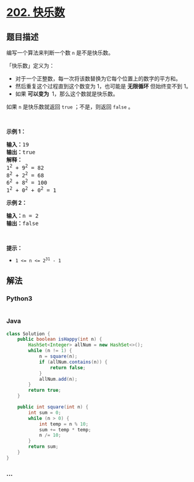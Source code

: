 # [202. 快乐数](https://leetcode-cn.com/problems/happy-number)



## 题目描述

<!-- 这里写题目描述 -->

<p>编写一个算法来判断一个数 <code>n</code> 是不是快乐数。</p>

<p>「快乐数」定义为：</p>

<ul>
	<li>对于一个正整数，每一次将该数替换为它每个位置上的数字的平方和。</li>
	<li>然后重复这个过程直到这个数变为 1，也可能是 <strong>无限循环</strong> 但始终变不到 1。</li>
	<li>如果 <strong>可以变为</strong>  1，那么这个数就是快乐数。</li>
</ul>

<p>如果 <code>n</code> 是快乐数就返回 <code>true</code> ；不是，则返回 <code>false</code> 。</p>

<p> </p>

<p><strong>示例 1：</strong></p>

<pre>
<strong>输入：</strong>19
<strong>输出：</strong>true
<strong>解释：
</strong>1<sup>2</sup> + 9<sup>2</sup> = 82
8<sup>2</sup> + 2<sup>2</sup> = 68
6<sup>2</sup> + 8<sup>2</sup> = 100
1<sup>2</sup> + 0<sup>2</sup> + 0<sup>2</sup> = 1
</pre>

<p><strong>示例 2：</strong></p>

<pre>
<strong>输入：</strong>n = 2
<strong>输出：</strong>false
</pre>

<p> </p>

<p><strong>提示：</strong></p>

<ul>
	<li><code>1 <= n <= 2<sup>31</sup> - 1</code></li>
</ul>


## 解法

<!-- 这里可写通用的实现逻辑 -->

<!-- tabs:start -->

### **Python3**

<!-- 这里可写当前语言的特殊实现逻辑 -->

```python

```

### **Java**

<!-- 这里可写当前语言的特殊实现逻辑 -->

```java
class Solution {
    public boolean isHappy(int n) {
        HashSet<Integer> allNum = new HashSet<>();
        while (n != 1) {
            n = square(n);
            if (allNum.contains(n)) {
                return false;
            }
            allNum.add(n);
        }
        return true;
    }

    public int square(int n) {
        int sum = 0;
        while (n > 0) {
            int temp = n % 10;
            sum += temp * temp;
            n /= 10;
        }
        return sum;
    }
}
```

### **...**

```

```

<!-- tabs:end -->
